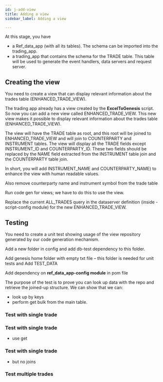 ```yaml
---
id: j-add-view
title: Adding a view
sidebar_label: Adding a view

---
```

At this stage, you have

* a Ref_data_app (with all its tables). The schema can be imported into the trading_app.
* a trading_app that contains the schema for the TRADE table. This table will be used to generate the event handlers, data servers and request server.

## Creating the view

You need to create a view that can display relevant information about the trades table (ENHANCED_TRADE_VIEW).

The trading app already has a view created by the **ExcelToGenesis** script. So now you can add a new view called ENHANCED_TRADE_VIEW. This new view makes it possible to display relevant information about the trades table (ENHANCED_TRADE_VIEW).

The view will have the TRADE table as root, and this root will be joined to ENHANCED_TRADE_VIEW and will join to COUNTERPARTY and INSTRUMENT tables. The view will display all the TRADE fields except INSTRUMENT_ID and COUNTERPARTY_ID. These two fields should be replaced by the NAME field extracted from the INSTRUMENT table join and the COUNTERPARTY table join.

In short, you will add INSTRUMENT_NAME and COUNTERPARTY_NAME) to enhance the view with human readable values.

Also remove counterparty name and instrument symbol from the trade table

Run code gen for views; we have to do this to use the view.

Replace the current ALL_TRADES query in the dataserver definition (inside -script-config module) for the new ENHANCED_TRADE_VIEW.

## Testing

You need to create a unit test showing usage of the view repository generated by our code generation mechanism.

Add a new folder in config and add db-test dependency to this folder.

Add genesis home folder with empty txt file – this folder is needed for unit tests and Add TEST_DATA

Add dependency on **ref_data_app-config module** in pom file

The purpose of the test is to prove you can look up data with the repo and retrieve the joined-up structure. We can show that we can:

* look up by keys
* perform get bulk from the main table.

### Test with single trade

### Test with single trade

 - use get

### Test with single trade

 - but no joins

### Test multiple trades